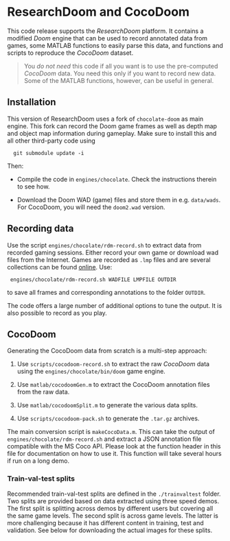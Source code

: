 # ResearchDoom and CocoDoom

This code release supports the *ResearchDoom* platform. It contains a modified *Doom* engine that can be used to record annotated data from games, some MATLAB functions to easily parse this data, and functions and scripts to reproduce the *CocoDoom* dataset.

> You *do not need* this code if all you want is to use the pre-computed *CocoDoom* data. You need this only if you want to record new data. Some of the MATLAB functions, however, can be useful in general.

## Installation

This version of ResearchDoom uses a fork of `chocolate-doom` as main engine. This fork  can record the Doom game frames as well as depth map and object map information during gameplay. Make sure to install this and all other third-party code using

      git submodule update -i

Then:

* Compile the code in `engines/chocolate`. Check the instructions therein to see how.

* Download the Doom WAD (game) files and store them in e.g. `data/wads`. For CocoDoom, you will need the `doom2.wad` version.

## Recording data

Use the script `engines/chocolate/rdm-record.sh` to extract data from recorded gaming sessions. Either record your own game or download wad files from the Internet. Games are recorded as `.lmp` files and are several collections can be found [online](http://doomedsda.us/wad945m240.html). Use:

     engines/chocolate/rdm-record.sh WADFILE LMPFILE OUTDIR

to save all frames and corresponding annotations to the folder `OUTDIR`.

The code offers a large number of additional options to tune the output. It is also possible to record as you play.

## CocoDoom

Generating the CocoDoom data from scratch is a multi-step approach:

1. Use `scripts/cocodoom-record.sh` to extract the raw *CocoDoom* data using the `engines/chocolate/bin/doom` game engine.

2. Use `matlab/cocodoomGen.m` to extract the CocoDoom annotation files from the raw data.

3. Use `matlab/cocodoomSplit.m` to generate the various data splits.

4. Use `scripts/cocodoom-pack.sh` to generate the `.tar.gz` archives.

The main conversion script is `makeCocoData.m`. This can take the output of `engines/chocolate/rdm-record.sh` and extract a JSON annotation file compatible with the MS Coco API. Please look at the function header in this file for documentation on how to use it. This function will take several hours if run on a long demo.

### Train-val-test splits

Recommended train-val-test splits are defined in the `./trainvaltest` folder. Two splits are provided based on data extracted using three speed demos. The first split is splitting across demos by different users but covering all the same game levels. The second split is across game levels. The latter is more challenging because it has different content in training, test and validation. See below for downloading the actual images for these splits.

